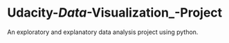 # Udacity-_Data_-Visualization_-Project
An exploratory and explanatory data analysis project using python.
